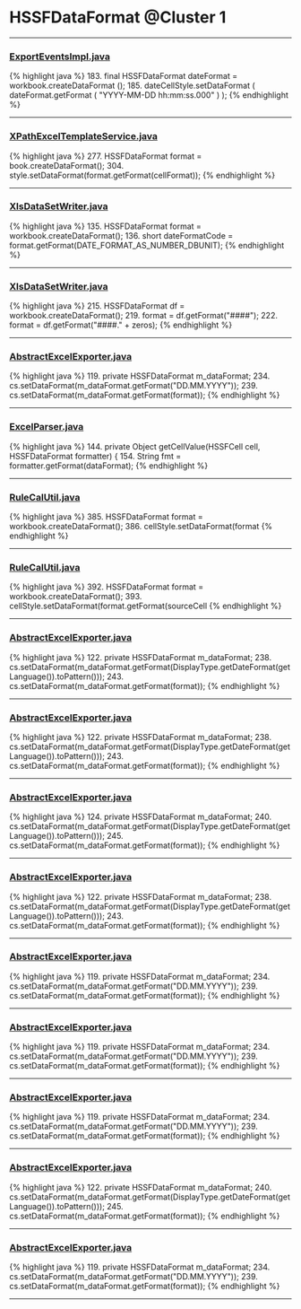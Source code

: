 # HSSFDataFormat @Cluster 1

***

### [ExportEventsImpl.java](https://searchcode.com/codesearch/view/122444114/)
{% highlight java %}
183. final HSSFDataFormat dateFormat = workbook.createDataFormat ();
185. dateCellStyle.setDataFormat ( dateFormat.getFormat ( "YYYY-MM-DD hh:mm:ss.000" ) );
{% endhighlight %}

***

### [XPathExcelTemplateService.java](https://searchcode.com/codesearch/view/114533602/)
{% highlight java %}
277. HSSFDataFormat format = book.createDataFormat();
304.     style.setDataFormat(format.getFormat(cellFormat));
{% endhighlight %}

***

### [XlsDataSetWriter.java](https://searchcode.com/codesearch/view/98215989/)
{% highlight java %}
135. HSSFDataFormat format = workbook.createDataFormat();
136. short dateFormatCode = format.getFormat(DATE_FORMAT_AS_NUMBER_DBUNIT);
{% endhighlight %}

***

### [XlsDataSetWriter.java](https://searchcode.com/codesearch/view/98215989/)
{% highlight java %}
215. HSSFDataFormat df = workbook.createDataFormat();
219.   format = df.getFormat("####");
222.   format = df.getFormat("####." + zeros);
{% endhighlight %}

***

### [AbstractExcelExporter.java](https://searchcode.com/codesearch/view/102528302/)
{% highlight java %}
119. private HSSFDataFormat m_dataFormat;
234.       cs.setDataFormat(m_dataFormat.getFormat("DD.MM.YYYY"));
239.       cs.setDataFormat(m_dataFormat.getFormat(format));
{% endhighlight %}

***

### [ExcelParser.java](https://searchcode.com/codesearch/view/102774956/)
{% highlight java %}
144. private Object getCellValue(HSSFCell cell, HSSFDataFormat formatter) {
154.   String fmt = formatter.getFormat(dataFormat);
{% endhighlight %}

***

### [RuleCalUtil.java](https://searchcode.com/codesearch/view/98215851/)
{% highlight java %}
385. HSSFDataFormat format = workbook.createDataFormat();
386. cellStyle.setDataFormat(format
{% endhighlight %}

***

### [RuleCalUtil.java](https://searchcode.com/codesearch/view/98215851/)
{% highlight java %}
392. HSSFDataFormat format = workbook.createDataFormat();
393. cellStyle.setDataFormat(format.getFormat(sourceCell
{% endhighlight %}

***

### [AbstractExcelExporter.java](https://searchcode.com/codesearch/view/59777594/)
{% highlight java %}
122. private HSSFDataFormat m_dataFormat;
238.       cs.setDataFormat(m_dataFormat.getFormat(DisplayType.getDateFormat(getLanguage()).toPattern()));
243.       cs.setDataFormat(m_dataFormat.getFormat(format));
{% endhighlight %}

***

### [AbstractExcelExporter.java](https://searchcode.com/codesearch/view/61401276/)
{% highlight java %}
122. private HSSFDataFormat m_dataFormat;
238.       cs.setDataFormat(m_dataFormat.getFormat(DisplayType.getDateFormat(getLanguage()).toPattern()));
243.       cs.setDataFormat(m_dataFormat.getFormat(format));
{% endhighlight %}

***

### [AbstractExcelExporter.java](https://searchcode.com/codesearch/view/62551719/)
{% highlight java %}
124. private HSSFDataFormat m_dataFormat;
240.       cs.setDataFormat(m_dataFormat.getFormat(DisplayType.getDateFormat(getLanguage()).toPattern()));
245.       cs.setDataFormat(m_dataFormat.getFormat(format));
{% endhighlight %}

***

### [AbstractExcelExporter.java](https://searchcode.com/codesearch/view/62628992/)
{% highlight java %}
122. private HSSFDataFormat m_dataFormat;
238.       cs.setDataFormat(m_dataFormat.getFormat(DisplayType.getDateFormat(getLanguage()).toPattern()));
243.       cs.setDataFormat(m_dataFormat.getFormat(format));
{% endhighlight %}

***

### [AbstractExcelExporter.java](https://searchcode.com/codesearch/view/63385794/)
{% highlight java %}
119. private HSSFDataFormat m_dataFormat;
234.       cs.setDataFormat(m_dataFormat.getFormat("DD.MM.YYYY"));
239.       cs.setDataFormat(m_dataFormat.getFormat(format));
{% endhighlight %}

***

### [AbstractExcelExporter.java](https://searchcode.com/codesearch/view/63585397/)
{% highlight java %}
119. private HSSFDataFormat m_dataFormat;
234.       cs.setDataFormat(m_dataFormat.getFormat("DD.MM.YYYY"));
239.       cs.setDataFormat(m_dataFormat.getFormat(format));
{% endhighlight %}

***

### [AbstractExcelExporter.java](https://searchcode.com/codesearch/view/63687137/)
{% highlight java %}
119. private HSSFDataFormat m_dataFormat;
234.       cs.setDataFormat(m_dataFormat.getFormat("DD.MM.YYYY"));
239.       cs.setDataFormat(m_dataFormat.getFormat(format));
{% endhighlight %}

***

### [AbstractExcelExporter.java](https://searchcode.com/codesearch/view/3305415/)
{% highlight java %}
122. private HSSFDataFormat m_dataFormat;
240.       cs.setDataFormat(m_dataFormat.getFormat(DisplayType.getDateFormat(getLanguage()).toPattern()));
245.       cs.setDataFormat(m_dataFormat.getFormat(format));
{% endhighlight %}

***

### [AbstractExcelExporter.java](https://searchcode.com/codesearch/view/8373941/)
{% highlight java %}
119. private HSSFDataFormat m_dataFormat;
234.       cs.setDataFormat(m_dataFormat.getFormat("DD.MM.YYYY"));
239.       cs.setDataFormat(m_dataFormat.getFormat(format));
{% endhighlight %}

***

